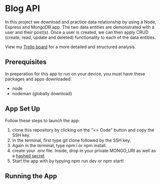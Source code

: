# Blog API
In this project we download and practice data relationship by using a Node, Express and MongoDB app. The two data entities are demonstrated with a user and their post(s). Once a user is created, we can then apply CRUD (create, read, update and deleted) functionality to each of the data entities. 

View my [Trello board](https://trello.com/b/a2z1tiWO/unit-2-project) for a more detailed and structured analysis. 
## Prerequisites 
In preperation for this app to run on your device, you must have these packages and apps downloaded:
- node
- nodeman (globally download)
## App Set Up 
Follow these steps to launch the app:
1. clone this repository by clicking on the "<> Code" button and copy the SSH key. 
2. In the terminal, first type git clone followed by the SSH key.
3. Again in the terminal, type npm i or npm install.
4. create your .env file. Inside, drop in your private MONGO_URI as well as a [hashed secret](https://emn178.github.io/online-tools/sha256.html)
5. Start the app with by typying npm run dev or npm start!
## Running the App






